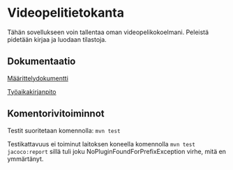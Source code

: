 # Videopelitietokanta
Tähän sovellukseen voin tallentaa oman videopelikokoelmani. Peleistä pidetään kirjaa ja luodaan tilastoja.

## Dokumentaatio
[Määrittelydokumentti](https://github.com/Stobelius/ot-harjoitustyo/blob/master/laskarit/viikko2/Alustava_maarittelydokumentti.md)

[Työaikakirjanpito](https://github.com/Stobelius/ot-harjoitustyo/blob/master/laskarit/tyoaikakirjanpito.md)


## Komentorivitoiminnot
Testit suoritetaan komennolla: `mvn test`

Testikattavuus ei toiminut laitoksen koneella komennolla 
``
mvn test jacoco:report
``
sillä tuli joku NoPluginFoundForPrefixException virhe, mitä en ymmärtänyt.

